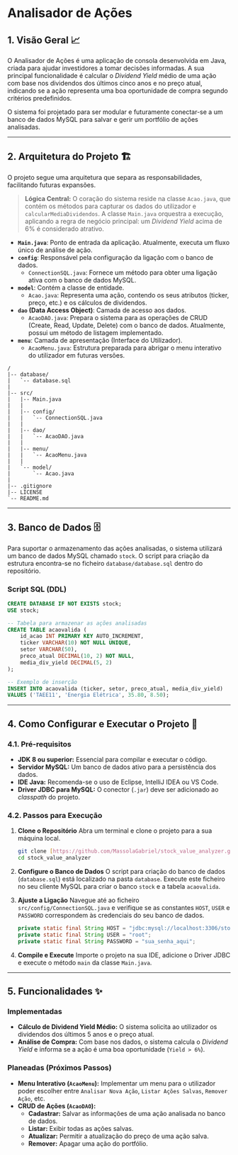# **Analisador de Ações**

## **1. Visão Geral** 📈
O Analisador de Ações é uma aplicação de consola desenvolvida em Java, criada para ajudar investidores a tomar decisões informadas. A sua principal funcionalidade é calcular o *Dividend Yield* médio de uma ação com base nos dividendos dos últimos cinco anos e no preço atual, indicando se a ação representa uma boa oportunidade de compra segundo critérios predefinidos.

O sistema foi projetado para ser modular e futuramente conectar-se a um banco de dados MySQL para salvar e gerir um portfólio de ações analisadas.

---

## **2. Arquitetura do Projeto** 🏗️
O projeto segue uma arquitetura que separa as responsabilidades, facilitando futuras expansões.

> **Lógica Central:** O coração do sistema reside na classe `Acao.java`, que contém os métodos para capturar os dados do utilizador e `calcularMediaDividendos`. A classe `Main.java` orquestra a execução, aplicando a regra de negócio principal: um *Dividend Yield* acima de 6% é considerado atrativo.

* **`Main.java`**: Ponto de entrada da aplicação. Atualmente, executa um fluxo único de análise de ação.
* **`config`**: Responsável pela configuração da ligação com o banco de dados.
    * `ConnectionSQL.java`: Fornece um método para obter uma ligação ativa com o banco de dados MySQL.
* **`model`**: Contém a classe de entidade.
    * `Acao.java`: Representa uma ação, contendo os seus atributos (ticker, preço, etc.) e os cálculos de dividendos.
* **`dao` (Data Access Object)**: Camada de acesso aos dados.
    * `AcaoDAO.java`: Prepara o sistema para as operações de CRUD (Create, Read, Update, Delete) com o banco de dados. Atualmente, possui um método de listagem implementado.
* **`menu`**: Camada de apresentação (Interface do Utilizador).
    * `AcaoMenu.java`: Estrutura preparada para abrigar o menu interativo do utilizador em futuras versões.

```
/
|-- database/
|   `-- database.sql
|
|-- src/
|   |-- Main.java
|   |
|   |-- config/
|   |   `-- ConnectionSQL.java
|   |
|   |-- dao/
|   |   `-- AcaoDAO.java
|   |
|   |-- menu/
|   |   `-- AcaoMenu.java
|   |
|   `-- model/
|       `-- Acao.java
|
|-- .gitignore
|-- LICENSE
`-- README.md
```

---

## **3. Banco de Dados** 🗄️
Para suportar o armazenamento das ações analisadas, o sistema utilizará um banco de dados MySQL chamado `stock`. O script para criação da estrutura encontra-se no ficheiro `database/database.sql` dentro do repositório.

### **Script SQL (DDL)**
```sql
CREATE DATABASE IF NOT EXISTS stock;
USE stock;

-- Tabela para armazenar as ações analisadas
CREATE TABLE acaovalida (
    id_acao INT PRIMARY KEY AUTO_INCREMENT,
    ticker VARCHAR(10) NOT NULL UNIQUE,
    setor VARCHAR(50),
    preco_atual DECIMAL(10, 2) NOT NULL,
    media_div_yield DECIMAL(5, 2)
);

-- Exemplo de inserção
INSERT INTO acaovalida (ticker, setor, preco_atual, media_div_yield) 
VALUES ('TAEE11', 'Energia Elétrica', 35.80, 8.50);
```

---

## **4. Como Configurar e Executar o Projeto** 🚀

### **4.1. Pré-requisitos**
* **JDK 8 ou superior:** Essencial para compilar e executar o código.
* **Servidor MySQL:** Um banco de dados ativo para a persistência dos dados.
* **IDE Java:** Recomenda-se o uso de Eclipse, IntelliJ IDEA ou VS Code.
* **Driver JDBC para MySQL:** O conector (`.jar`) deve ser adicionado ao *classpath* do projeto.

### **4.2. Passos para Execução**
1.  **Clone o Repositório**
    Abra um terminal e clone o projeto para a sua máquina local.
    ```bash
    git clone [https://github.com/MassolaGabriel/stock_value_analyzer.git](https://github.com/MassolaGabriel/stock_value_analyzer.git)
    cd stock_value_analyzer
    ```

2.  **Configure o Banco de Dados**
    O script para criação do banco de dados (`database.sql`) está localizado na pasta `database`. Execute este ficheiro no seu cliente MySQL para criar o banco `stock` e a tabela `acaovalida`.

3.  **Ajuste a Ligação**
    Navegue até ao ficheiro `src/config/ConnectionSQL.java` e verifique se as constantes `HOST`, `USER` e `PASSWORD` correspondem às credenciais do seu banco de dados.
    ```java
    private static final String HOST = "jdbc:mysql://localhost:3306/stock"; // Verifique a porta
    private static final String USER = "root";
    private static final String PASSWORD = "sua_senha_aqui";
    ```

4.  **Compile e Execute**
    Importe o projeto na sua IDE, adicione o Driver JDBC e execute o método `main` da classe `Main.java`.

---

## **5. Funcionalidades** ✨

### **Implementadas**
* **Cálculo de Dividend Yield Médio:** O sistema solicita ao utilizador os dividendos dos últimos 5 anos e o preço atual.
* **Análise de Compra:** Com base nos dados, o sistema calcula o *Dividend Yield* e informa se a ação é uma boa oportunidade (`Yield > 6%`).

### **Planeadas (Próximos Passos)**
* **Menu Interativo (`AcaoMenu`):** Implementar um menu para o utilizador poder escolher entre `Analisar Nova Ação`, `Listar Ações Salvas`, `Remover Ação`, etc.
* **CRUD de Ações (`AcaoDAO`):**
    * **Cadastrar:** Salvar as informações de uma ação analisada no banco de dados.
    * **Listar:** Exibir todas as ações salvas.
    * **Atualizar:** Permitir a atualização do preço de uma ação salva.
    * **Remover:** Apagar uma ação do portfólio.
